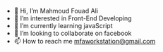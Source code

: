 - 👋 Hi, I’m Mahmoud Fouad Ali
- 👀 I’m interested in Front-End Developing
- 🌱 I’m currently learning javaScript
- 💞️ I’m looking to collaborate on facebook
- 📫 How to reach me mfaworkstation@gmail.com

<!---
mahmoudfouadweb/mahmoudfouadweb is a ✨ special ✨ repository because its `README.md` (this file) appears on your GitHub profile.
You can click the Preview link to take a look at your changes.
--->
